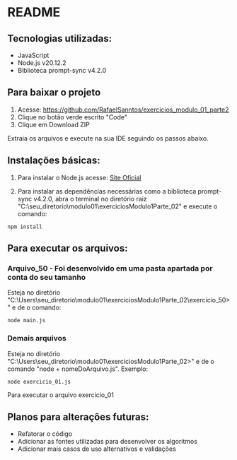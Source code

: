 # README

## Tecnologias utilizadas:

- JavaScript
- Node.js v20.12.2
- Biblioteca prompt-sync v4.2.0

## Para baixar o projeto
1. Acesse: https://github.com/RafaelSanntos/exercicios_modulo_01_parte2
2. Clique no botão verde escrito "Code"
3. Clique em Download ZIP

Extraia os arquivos e execute na sua IDE seguindo os passos abaixo.

## Instalações básicas:

1. Para instalar o Node.js acesse: [Site Oficial](https://nodejs.org/en/download)

2. Para instalar as dependências necessárias como a biblioteca prompt-sync v4.2.0, abra o terminal no diretório raiz "C:\seu_diretorio\modulo01\exerciciosModulo1Parte_02" e execute o comando:


```
npm install
```

## Para executar os arquivos:

### Arquivo_50 - Foi desenvolvido em uma pasta apartada por conta do seu tamanho

Esteja no diretório "C:\Users\seu_diretorio\modulo01\exerciciosModulo1Parte_02\exercicio_50>" e de o comando:

```
node main.js
```
### Demais arquivos

Esteja no diretório "C:\Users\seu_diretorio\modulo01\exerciciosModulo1Parte_02>" e de o comando "node + nomeDoArquivo.js". Exemplo:

```
node exercicio_01.js
```

Para executar o arquivo exercicio_01

## Planos para alterações futuras:

- Refatorar o código
- Adicionar as fontes utilizadas para desenvolver os algoritmos
- Adicionar mais casos de uso alternativos e validações
